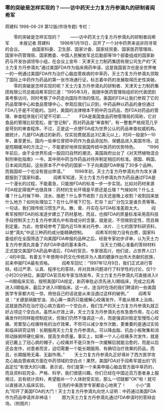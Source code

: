 ### 零的突破是怎样实现的？——访中药天士力复方丹参滴丸的研制者阎希军
蒋建科
1998-06-29
第12版(市场专题)
专栏：

　　零的突破是怎样实现的？
　　——访中药天士力复方丹参滴丸的研制者阎希军
　　本报记者  蒋建科
　　1998年1月19日，召开了一个对中药界来说非同寻常的会议。
　　由国家科委、卫生部、国家计委、国家经贸委、国家医药管理局、国家中药管理局、国家教委、中国人民解放军总后勤部等18个部委组成的国家新药与开发协调领导小组，在会议上宣布：天津天士力制药集团有限公司生产的“天士力复方丹参滴丸”通过美国FDA作为临床用药申请，这是我国首次也是全世界唯一的一例通过美国FDA作为治疗心脑血管疾病的中草药，天士力复方丹参滴丸领取了国际上中药作为药品的第一张市场通行证，标志着中药的发展取得历史性突破。
　　零的突破是怎样实现的呢？天士力复方丹参滴丸的研制者、天津天士力制药集团有限公司总裁阎希军回忆道：“1995年3月，我随中医药管理局组织的代表团到美考察访问，同时考察了中药走向国际市场的情况。美国的FDA让我们参观了它的药品管理中心和食品管理中心，参观后我们认识到，中药品种以药品的身份通过FDA几乎是不可能的。当时，美国的法律根本不把中药当药品，而FDA对药品的管理、审查程序我们可望不可即……”
　　FDA是美国食品药物管理局的简称，它对食品的管理比较宽松，是“登记制”，而对药品是“审查制”，有一整套严格规范几乎是苛刻的审查程序。不过，正是这一点使FDA成为世界公认的药品审查权威机构。据统计，凡是FDA通过的新药，仅实验费就高达3亿美元以上，时间一般是5—10年，甚至更长。国内一些单位曾把中药作为食品添加剂、保健品进入美国市场，这是短期缓冲的方法之一，不能更好地体现我国传统中医药的优势特色。
　　“1996年前后，由于全世界形成一股回归自然的潮流，美国政府出台了《对天然植物混合制剂审批指南》一书，其中把中药当作药品对待并制定相应的标准。德国、韩国、日本闻风而起，这些原本不产中药的国家一下子向美国FDA申报了30多个品种。而我国却一个也没有提出申请。”
　　1996年初，天士力复方丹参滴丸作为攻关课题报到了国家科委。
　　阎希军知道，天士力复方丹参滴丸作为药品通过FDA是一个漫长的过程，不能着急，只能按FDA的标准一步一步实现。比如对药材来源FDA规定得很严也很具体：药材的生长环境是平原还是丘陵？气候如何？什么土壤？什么时候下种、浇水、施肥？什么季节收割？白天还是晚上收割？收割回来放什么地方？如何处理加工？在什么环境下打包、贮存？出厂分包又是谁负责等等。一句话，我们按传统习惯生产丸、散、膏、丹实在与FDA标准差距太大。
　　阎希军按照FDA的标准逐步建立了药材基地，而且，也按FDA的质量标准采用高科技手段控制天士力复方丹参滴丸中有效成分的含量，就是说，不但做到定性，而且做到定量。为此，他曾经参考了国内近15年来对丹参、冰片、三七的医学科研资料，以使“滴丸”中这三种药的成分能精确控制。
　　阎希军的努力没有白费，国家科委组织在全国筛选了向美国FDA申报的品种之后，经我专家初步评审，认为天士力复方丹参滴丸具备了向FDA申请的基本条件。
　　当天士力精心准备的答辩材料正式提交美国FDA药品申请后，FDA的官员、专家很高兴，他们说，占世界人口1／4的中国，有着五千年使用中药文化传统并为人类的健康作出伟大贡献的民族，前来申报FDA最有资格。
　　阎希军回忆：“1997年12月9日，我们正式进行答辩。经过严肃、认真、程序化的答辩，并对具体问题进行了科学性的讨论，仅1个小时20分钟后，美国FDA官员和专家当场宣布，天士力复方丹参滴丸可直接进入Ⅱ—Ⅲ期临床实验，按照美国FDA规定，新药审批必须先进入Ⅰ期临床，完成之后再进入Ⅱ期临床，最后才进入Ⅲ期临床。这一点，连当时在场的我们聘请的一些美国医学专家都大吃一惊，用他自己的话说是从来没遇过这样的破例。”
　　阎希军说：“关键是硝酸甘油、消心痛一类药只能缓解心绞痛发作，不能从根本上治病，这就是西药在治疗冠心病方面的一个空白点，我们生产的天士力复方丹参滴丸就正好占领这个空白点。虽然从疗效上讲，天士力复方丹参滴丸也有急救作用，在心绞痛发作时同样能控制症状，但我们仍然不强调这一点，而是强调对稳定型慢性心绞痛、劳累型心绞痛特有的治疗效果，不但可以减少发作次数，更重要的是通过实验和临床研究证明：长期服用天士力复方丹参滴丸，可以降血脂、抗血小板聚集和消除动脉粥样硬化瘢块，提高生命质量。事实上，如果一个人心绞痛多次发作，就是说已戴上了冠心病的帽子，心绞痛并不是只发作一次缓解后就能治愈的，而是以后还会发作，对患者而言，迫切需要一个能长期服用、有确切治疗效果的药品，而且，长期服用无毒、无副作用。”
　　天士力复方丹参滴丸正好填补了西方医学攻克心脑血管疾病方面在中药领域的空白点！果然，美国FDA对于阎希军提出的“药品定位”有很大的兴趣，表示说，你们是第一个来美申报心脑血管方面中草药的，而且资料较完全、严格、科学，我们很感兴趣。你们已经在中国近百万患者身上服用过，且有统计资料，希望能补一个人体耐受实验，那么一切就都“OK”啦！就可以直接进入临床实验。
　　在场的中美医学专家都会心地笑了！
　　小小“滴丸”叩开了美国FDA的大门！天士力复方丹参滴丸向世人证明：中药通过美国FDA作为药品申请并非神话！
　　图为天士力复方丹参滴丸通过FDA申请时的答辩会场。（附图片）
